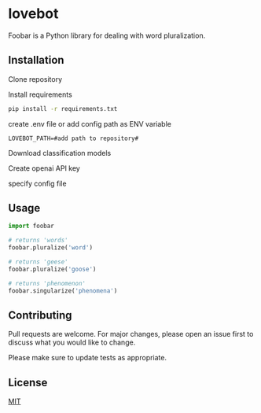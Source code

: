 # lovebot


Foobar is a Python library for dealing with word pluralization.

## Installation

Clone repository

Install requirements
```bash
pip install -r requirements.txt
```

create .env file or add config path as ENV variable
```
LOVEBOT_PATH=#add path to repository#
```

Download classification models

Create openai API key

specify config file


## Usage

```python
import foobar

# returns 'words'
foobar.pluralize('word')

# returns 'geese'
foobar.pluralize('goose')

# returns 'phenomenon'
foobar.singularize('phenomena')
```

## Contributing
Pull requests are welcome. For major changes, please open an issue first to discuss what you would like to change.

Please make sure to update tests as appropriate.

## License
[MIT](https://choosealicense.com/licenses/mit/)

